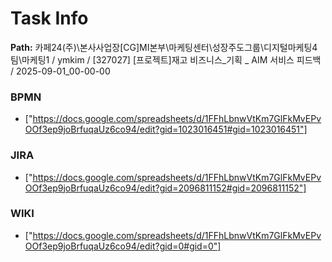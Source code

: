 # Task Info

**Path:** 카페24(주)\본사사업장\[CG]MI본부\마케팅센터\성장주도그룹\디지털마케팅4팀\마케팅1 / ymkim / [327027] [프로젝트]재고 비즈니스_기획 _ AIM 서비스 피드백 / 2025-09-01_00-00-00

### BPMN
- ["https://docs.google.com/spreadsheets/d/1FFhLbnwVtKm7GlFkMvEPvOOf3ep9joBrfuqaUz6co94/edit?gid=1023016451#gid=1023016451"]

### JIRA
- ["https://docs.google.com/spreadsheets/d/1FFhLbnwVtKm7GlFkMvEPvOOf3ep9joBrfuqaUz6co94/edit?gid=2096811152#gid=2096811152"]

### WIKI
- ["https://docs.google.com/spreadsheets/d/1FFhLbnwVtKm7GlFkMvEPvOOf3ep9joBrfuqaUz6co94/edit?gid=0#gid=0"]

